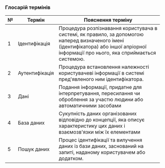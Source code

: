 ### Глосарій термінів
|№|Термін|Пояснення терміну|
|-|------|-----------------|
|1|Ідентифікація|Процедура розпізнавання користувача в системі, як правило, за допомогою наперед визначеного імені (ідентифікатора) або іншої апріорної інформації про нього, яка сприймається системою.|
|2|Аутентифікація|Процедура встановлення належності користувачеві інформації в системі пред'явленого ним ідентифікатора.|
|3|Дані|Подання інформації, придатне для інтерпретування, пересилання чи оброблення за участю людини або автоматичними засобами|
|4|База даних|Cукупність даних організованих відповідно до концепції, яка описує характеристику цих даних і взаємозв'язки між їх елементами|
|5|Пошук даних|Процес ідентифікації та вилучення даних із бази даних, заснований на запиті, наданому користувачем або додатком.
